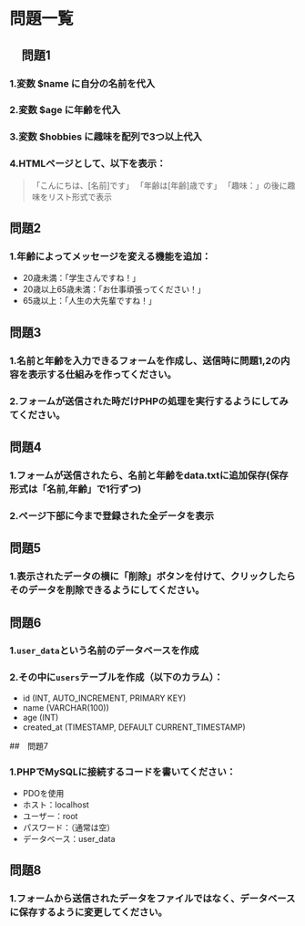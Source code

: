# 問題一覧

## 　問題1
### 1.変数 $name に自分の名前を代入

### 2.変数 $age に年齢を代入

### 3.変数 $hobbies に趣味を配列で3つ以上代入

### 4.HTMLページとして、以下を表示：
> 「こんにちは、[名前]です」
> 「年齢は[年齢]歳です」
> 「趣味：」の後に趣味をリスト形式で表示

## 問題2
### 1.年齢によってメッセージを変える機能を追加：
* 20歳未満：「学生さんですね！」
* 20歳以上65歳未満：「お仕事頑張ってください！」
* 65歳以上：「人生の大先輩ですね！」

## 問題3
### 1.名前と年齢を入力できるフォームを作成し、送信時に問題1,2の内容を表示する仕組みを作ってください。

### 2.フォームが送信された時だけPHPの処理を実行するようにしてみてください。

## 問題4
### 1.フォームが送信されたら、名前と年齢をdata.txtに追加保存(保存形式は「名前,年齢」で1行ずつ)

### 2.ページ下部に今まで登録された全データを表示

## 問題5
### 1.表示されたデータの横に「削除」ボタンを付けて、クリックしたらそのデータを削除できるようにしてください。

## 問題6
### 1.``user_data``という名前のデータベースを作成

### 2.その中に``users``テーブルを作成（以下のカラム）：
* id (INT, AUTO_INCREMENT, PRIMARY KEY)
* name (VARCHAR(100))
* age (INT)
* created_at (TIMESTAMP, DEFAULT CURRENT_TIMESTAMP)

##　問題7
### 1.PHPでMySQLに接続するコードを書いてください：
* PDOを使用
* ホスト：localhost
* ユーザー：root
* パスワード：（通常は空）
* データベース：user_data

## 問題8
### 1.フォームから送信されたデータをファイルではなく、データベースに保存するように変更してください。